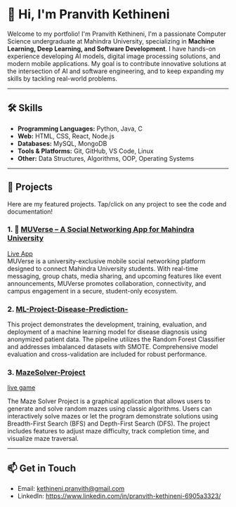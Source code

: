 # 👋 Hi, I'm Pranvith Kethineni

Welcome to my portfolio! I'm Pranvith Kethineni, I'm a passionate Computer Science undergraduate at Mahindra University, specializing in **Machine Learning, Deep Learning, and Software Development**. I have hands-on experience developing AI models, digital image processing solutions, and modern mobile applications. My goal is to contribute innovative solutions at the intersection of AI and software engineering, and to keep expanding my skills by tackling real-world problems.

---

## 🛠️ Skills

- **Programming Languages:** Python, Java, C
- **Web:** HTML, CSS, React, Node.js
- **Databases:** MySQL, MongoDB
- **Tools & Platforms:** Git, GitHub, VS Code, Linux
- **Other:** Data Structures, Algorithms, OOP, Operating Systems

---

## 📁 Projects

Here are my featured projects. Tap/click on any project to see the code and documentation!

### 1. 📱 [MUVerse – A Social Networking App for Mahindra University](https://github.com/Pranvith-kethineni/Muverse)
 [Live App](https://muverse-mernstack-2.onrender.com/home)  
MUVerse is a university-exclusive mobile social networking platform designed to connect Mahindra University students. With real-time messaging, group chats, media sharing, and upcoming features like event announcements, MUVerse promotes collaboration, connectivity, and campus engagement in a secure, student-only ecosystem.

### 2. [ML-Project-Disease-Prediction-](https://github.com/Pranvith-kethineni/ML-Project-Disease-Prediction-)
This project demonstrates the development, training, evaluation, and deployment of a machine learning model for disease diagnosis using anonymized patient data. The pipeline utilizes the Random Forest Classifier and addresses imbalanced datasets with SMOTE. Comprehensive model evaluation and cross-validation are included for robust performance.

### 3.  [MazeSolver-Project](https://github.com/Pranvith-kethineni/MazeSolver-Project)
 [live game](https://github.com/Pranvith-kethineni/MazeSolver-Project/blob/main/MazeSolverGUI.jar)
 
The Maze Solver Project is a graphical application that allows users to generate and solve random mazes using classic algorithms. Users can interactively solve mazes or let the program demonstrate solutions using Breadth-First Search (BFS) and Depth-First Search (DFS). The project includes features to adjust maze difficulty, track completion time, and visualize maze traversal.

---

## 📫 Get in Touch
- Email: kethineni.pranvith@gmail.com
- LinkedIn: https://www.linkedin.com/in/pranvith-kethineni-6905a3323/


